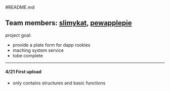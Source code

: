 #README.md

## Team members: [slimykat](https://github.com/slimykat), [pewapplepie](https://github.com/pewapplepie)

project goal: 
- provide a plate form for dapp rookies
- maching system service
- tobe complete

____

#### 4/21 First upload
* only contains structures and basic functions